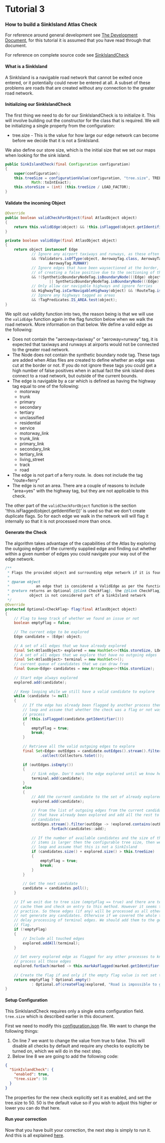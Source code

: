# Tutorial 3
### How to build a SinkIsland Atlas Check

For reference around general development see [The Development Document](../dev.md), for this tutorial it is assumed
that you have read through that document.

For reference on complete source code see [SinkIslandCheck](../../src/main/java/org/openstreetmap/atlas/checks/validation/linear/edges/SinkIslandCheck.java)

#### What is a SinkIsland

A SinkIsland is a navigable road network that cannot be exited once entered, or it potentially could never be
entered at all. A subset of these problems are roads that are created without any connection to the greater road
network.
 
#### Initializing our SinkIslandCheck
The first thing we need to do for our SinkIslandCheck is to initialize it. This will involve building out the
constructor for the class that is required. We will be initializing a single property from the configuration:
- tree.size - This is the value for how large our edge network can become before we decide that it is not a SinkIsland.

We also define our store size, which is the initial size that we set our maps when looking for the sink island. 

```java
public SinkIslandCheck(final Configuration configuration)
{
    super(configuration);
    this.treeSize = configurationValue(configuration, "tree.size", TREE_SIZE_DEFAULT,
            Math::toIntExact);
    this.storeSize = (int) (this.treeSize / LOAD_FACTOR);
}
```

#### Validate the incoming Object
```java
@Override
public boolean validCheckForObject(final AtlasObject object)
{
    return this.validEdge(object) && !this.isFlagged(object.getIdentifier());
}

private boolean validEdge(final AtlasObject object)
{
    return object instanceof Edge
            // Ignore any airport taxiways and runways, as these often create a sinkisland
            && !Validators.isOfType(object, AerowayTag.class, AerowayTag.TAXIWAY,
                    AerowayTag.RUNWAY)
            // Ignore edges that have been waysectioned at the border, as has high probability
            // of creating a false positive due to the sectioning of the way
            && !(SyntheticBoundaryNodeTag.isBoundaryNode(((Edge) object).end())
                    || SyntheticBoundaryNodeTag.isBoundaryNode(((Edge) object).start()))
            // Only allow car navigable highways and ignore ferries
            && HighwayTag.isCarNavigableHighway(object) && !RouteTag.isFerry(object)
            // Ignore any highways tagged as areas
            && !TagPredicates.IS_AREA.test(object);
}
```

We split out validity function into two, the reason being is that we will use the `validEdge` function again in the 
flag function below when we walk the road network. More information on that below. We define a valid edge as the following:
- Does not contain the "aeroway=taxiway" or "aeroway=runway" tag, it is expected that taxiways and runways at airports would not be 
    connected to the greater road network.
- The Node does not contain the synthetic boundary node tag. These tags are added when Atlas files are created
    to define whether an edge was cut at the border or not. If you do not ignore these tags you could get a high number
    of false positives when in actual fact the sink island does connect to a road network, but outside of the current bounds.
- The edge is navigable by a car which is defined as having the highway tag equal to one of the following:
    - motorway
    - trunk
    - primary
    - secondary
    - tertiary
    - unclassified
    - residential
    - service
    - motorway_link
    - trunk_link
    - primary_link
    - secondary_link
    - tertiary_link
    - living_street
    - track
    - road
- The edge is not part of a ferry route. Ie. does not include the tag "route=ferry"
- The edge is not an area. There are a couple of reasons to include "area=yes" with the highway tag, but they
    are not applicable to this check.
    
The other part of the `validCheckForObject` function is the section '!this.isFlagged(object.getIdentifier())' is used so that 
we don't create duplicate flags. So for each edge we walk in the network will will flag it internally so that it is not processed more than once.

#### Generate the Check

The algorithm takes advantage of the capabilities of the Atlas by exploring the outgoing edges of the currently supplied edge and finding 
out whether within a given number of edges you could navigate your way out of the edge network. 

```java
/**
 * Flags the provided object and surrounding edge network if it is found to be a SinkIsland
 *
 * @param object
 *            an edge that is considered a ValidEdge as per the function validEdge
 * @return returns an Optional {@link CheckFlag}, the {@link CheckFlag} will be empty if the
 *         object is not considered part of a SinkIsland network
 */
@Override
protected Optional<CheckFlag> flag(final AtlasObject object)
{
    // Flag to keep track of whether we found an issue or not
    boolean emptyFlag = false;
    
    // The current edge to be explored
    Edge candidate = (Edge) object;
    
    // A set of all edges that we have already explored
    final Set<AtlasObject> explored = new HashSet<>(this.storeSize, LOAD_FACTOR);
    // A set of all edges that we explore that have no outgoing edges
    final Set<AtlasObject> terminal = new HashSet<>();
    // current queue of candidates that we can draw from
    final Queue<Edge> candidates = new ArrayDeque<>(this.storeSize);
    
    // Start edge always explored
    explored.add(candidate);
    
    // Keep looping while we still have a valid candidate to explore
    while (candidate != null)
    {
        // If the edge has already been flagged by another process then we can break out of the
        // loop and assume that whether the check was a flag or not was handled by the other
        // process
        if (this.isFlagged(candidate.getIdentifier()))
        {
            emptyFlag = true;
            break;
        }
    
        // Retrieve all the valid outgoing edges to explore
        final Set<Edge> outEdges = candidate.outEdges().stream().filter(this::validEdge)
                .collect(Collectors.toSet());
    
        if (outEdges.isEmpty())
        {
            // Sink edge. Don't mark the edge explored until we know how big the tree is
            terminal.add(candidate);
        }
        else
        {
            // Add the current candidate to the set of already explored edges
            explored.add(candidate);
    
            // From the list of outgoing edges from the current candidate filter out any edges
            // that have already been explored and add all the rest to the queue of possible
            // candidates
            outEdges.stream().filter(outEdge -> !explored.contains(outEdge))
                    .forEach(candidates::add);
    
            // If the number of available candidates and the size of the currently explored
            // items is larger then the configurable tree size, then we can break out of the
            // loop and assume that this is not a SinkIsland
            if (candidates.size() + explored.size() > this.treeSize)
            {
                emptyFlag = true;
                break;
            }
        }
    
        // Get the next candidate
        candidate = candidates.poll();
    }
    
    // If we exit due to tree size (emptyFlag == true) and there are terminal edges we could
    // cache them and check on entry to this method. However it seems to happen too rare in
    // practice. So these edges (if any) will be processed as all others. Even though they would
    // not generate any candidates. Otherwise if we covered the whole tree, there is no need to
    // delay processing of terminal edges. We should add them to the geometry we are going to
    // flag.
    if (!emptyFlag)
    {
        // Include all touched edges
        explored.addAll(terminal);
    }
    
    // Set every explored edge as flagged for any other processes to know that we have already
    // process all those edges
    explored.forEach(marked -> this.markAsFlagged(marked.getIdentifier()));
    
    // Create the flag if and only if the empty flag value is not set to false
    return emptyFlag ? Optional.empty()
            : Optional.of(createFlag(explored, "Road is impossible to get out of."));
}
```

#### Setup Configuration

This SinkIslandCheck requires only a single extra configuration field. `tree.size` which is described earlier in this
document. 

First we need to modify this [configuration.json](../../config/configuration.json) file. We want to change the following things:
1. On line 7 we want to change the value from true to false. This will disable all checks by default and require
any checks to explicitly be turned on, which we will do in the next step.
2. Below line 8 we are going to add the following code:
```json
{
  "SinkIslandCheck": {
    "enabled": true,
    "tree.size": 50
  }
}
```

The properties for the new check explicitly set it as enabled, and set the tree.size to 50. 50 is the default value
so if you wish to adjust this higher or lower you can do that here.

#### Run your correction

Now that you have built your correction, the next step is simply to run it. And this is all explained [here](../standalone.md).
